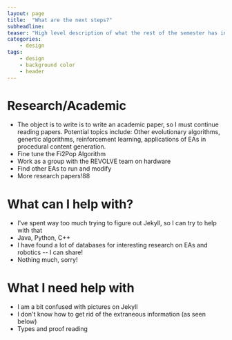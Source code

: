 ```yaml
---
layout: page
title:  "What are the next steps?"
subheadline:  
teaser: "High level description of what the rest of the semester has in store."
categories:
    - design
tags:
    - design
    - background color
    - header
---
```

# Research/Academic
+ The object is to write is to write an academic paper, so I must continue reading papers. Potential topics include: Other evolutionary algorithms, genertic algorithms, reinforcement learning, applications of EAs in procedural content generation.
+ Fine tune the Fi2Pop Algorithm
+ Work as a group with the REVOLVE team on hardware
+ Find other EAs to run and modify
+ More research papers!88

# What can I help with?
+ I've spent way too much trying to figure out Jekyll, so I can try to help with that
+ Java, Python, C++
+ I have found a lot of databases for interesting research on EAs and robotics -- I can share!
+ Nothing much, sorry!

# What I need help with

+ I am a bit confused with pictures on Jekyll
+ I don't know how to get rid of the extraneous information (as seen below)
+ Types and proof reading
